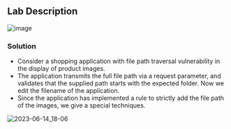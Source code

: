 ## Lab Description

![image](https://github.com/rahulr98/Portswigger_LABs/assets/116432525/d6579e86-e73d-42a7-bad0-efbc1cff0d1c)

### Solution

  - Consider a shopping application with file path traversal vulnerability in the display of product images.
  - The application transmits the full file path via a request parameter, and validates that the supplied path starts with the expected folder. Now we edit the filename of the application.
  - Since the application has implemented a rule to strictly add the file path of the images, we give a special techniques.

![2023-06-14_18-06](https://github.com/rahulr98/Portswigger_LABs/assets/116432525/2ecb33db-a6ec-457a-88b8-ef9a7f35bc1f)
